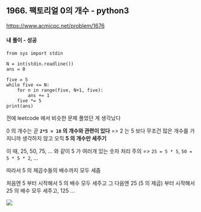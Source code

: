 ## 1966. 팩토리얼 0의 개수 - python3
https://www.acmicpc.net/problem/1676

#### 내 풀이 - 성공
```
from sys import stdin

N = int(stdin.readline())
ans = 0

five = 5
while five <= N:
    for n in range(five, N+1, five):
        ans += 1
    five *= 5
print(ans)
```
전에 leetcode 에서 비슷한 문제 풀었던 게 생각났다

0 의 개수는 곧 **`2*5 = 10` 의 개수와 관련이 있다**
=> 2 는 5 보다 무조건 많은 개수를 가지니까 생각하지 않고 오직 **5 의 개수만 세주기**

이 때, 25, 50, 75, ... 와 같이 5 가 여러개 있는 숫자 처리 주의
=> `25 = 5 * 5`, `50 = 5 * 5 * 2`, ...

따라서 5 의 제곱수들의 배수까지 모두 세줌

처음엔 5 부터 시작해서 5 의 배수 모두 세주고
그 다음엔 25 (5 의 제곱) 부터 시작해서 25 의 배수 모두 세주고, 125 ...

![](https://images.velog.io/images/jsh5408/post/5899428b-9f90-4cd8-9e30-c7faea86e006/image.png)
